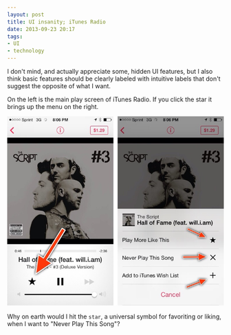 ```yaml
---
layout: post
title: UI insanity; iTunes Radio
date: 2013-09-23 20:17  
tags:
- UI
- technology
---
```




I don't mind, and actually appreciate some, hidden UI features, but I also think basic features should be clearly labeled with intuitive labels that don't suggest the opposite of what I want. 


On the left is the main play screen of iTunes Radio. If you click the star it brings up the menu on the right. 

<img src="/images/iTunesRadioUIinsanity.jpg">


Why on earth would I hit the `star`, a universal symbol for favoriting or liking, when I want to "Never Play This Song"?